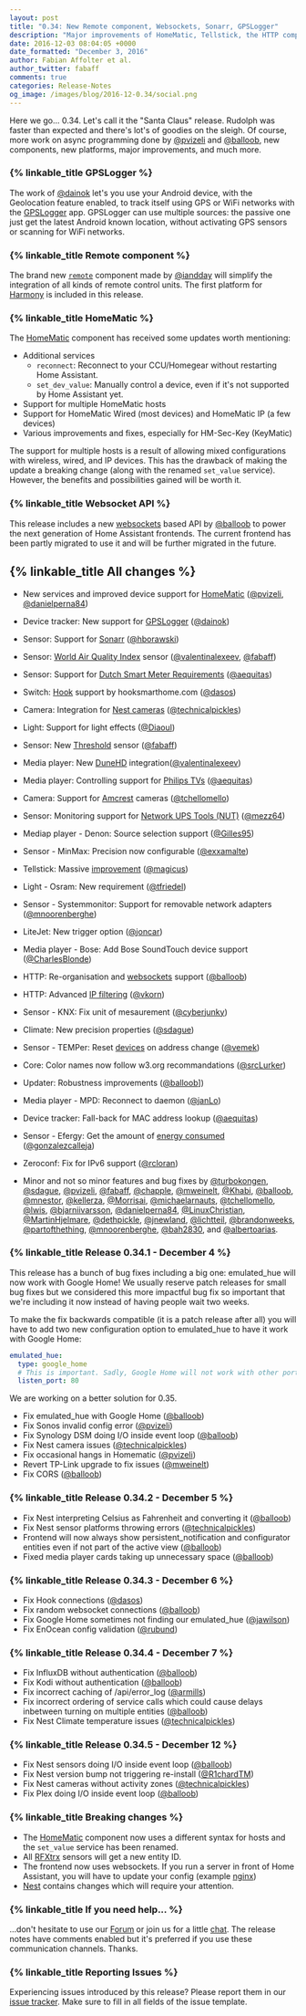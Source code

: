 ```yaml
---
layout: post
title: "0.34: New Remote component, Websockets, Sonarr, GPSLogger"
description: "Major improvements of HomeMatic, Tellstick, the HTTP component, and more."
date: 2016-12-03 08:04:05 +0000
date_formatted: "December 3, 2016"
author: Fabian Affolter et al.
author_twitter: fabaff
comments: true
categories: Release-Notes
og_image: /images/blog/2016-12-0.34/social.png
---
```


Here we go... 0.34. Let's call it the "Santa Claus" release. Rudolph was faster than expected and there's lot's of goodies on the sleigh. Of course, more work on async programming done by [@pvizeli] and [@balloob], new components, new platforms, major improvements, and much more.

### {% linkable_title GPSLogger %}

The work of [@dainok] let's you use your Android device, with the Geolocation feature enabled, to track itself using GPS or WiFi networks with the [GPSLogger](https://play.google.com/store/apps/details?id=com.mendhak.gpslogger) app. GPSLogger can use multiple sources: the passive one just get the latest Android known location, without activating GPS sensors or scanning for WiFi networks.

###  {% linkable_title Remote component %}

The brand new [`remote`][remote] component made by [@iandday] will simplify the integration of all kinds of remote control units. The first platform for [Harmony][harmony] is included in this release.

### {% linkable_title HomeMatic %}

The [HomeMatic][homematic] component has received some updates worth mentioning:

* Additional services
  * `reconnect`: Reconnect to your CCU/Homegear without restarting Home Assistant.
  * `set_dev_value`: Manually control a device, even if it's not supported by Home Assistant yet.
* Support for multiple HomeMatic hosts
* Support for HomeMatic Wired (most devices) and HomeMatic IP (a few devices)
* Various improvements and fixes, especially for HM-Sec-Key (KeyMatic)

The support for multiple hosts is a result of allowing mixed configurations with wireless, wired, and IP devices. This has the drawback of making the update a breaking change (along with the renamed `set_value` service). However, the benefits and possibilities gained will be worth it.

### {% linkable_title Websocket API %}

This release includes a new [websockets][websockets] based API by [@balloob] to power the next generation of Home Assistant frontends. The current frontend has been partly migrated to use it and will be further migrated in the future.

## {% linkable_title All changes  %}

- New services and improved device support for [HomeMatic][homematic] ([@pvizeli], [@danielperna84])
- Device tracker: New support for [GPSLogger][gpslogger] ([@dainok])
- Sensor: Support for [Sonarr][sonarr] ([@hborawski])
- Sensor: [World Air Quality Index][waqi] sensor ([@valentinalexeev], [@fabaff])
- Sensor: Support for [Dutch Smart Meter Requirements][dsmr] ([@aequitas])
- Switch: [Hook][hook] support by hooksmarthome.com ([@dasos])
- Camera: Integration for [Nest cameras][nest-cam] ([@technicalpickles])
- Light: Support for light effects ([@Diaoul])
- Sensor: New [Threshold][threshold] sensor ([@fabaff])
- Media player: New [DuneHD][dunehd] integration([@valentinalexeev])
- Media player: Controlling support for [Philips TVs][philips] ([@aequitas])
- Camera: Support for [Amcrest][amcrest] cameras ([@tchellomello])
- Sensor: Monitoring support for [Network UPS Tools (NUT)][nut] ([@mezz64])

- Mediap player - Denon: Source selection support ([@Gilles95])
- Sensor - MinMax: Precision now configurable ([@exxamalte])
- Tellstick: Massive [improvement][tellstick] ([@magicus])
- Light - Osram: New requirement ([@tfriedel])
- Sensor - Systemmonitor: Support for removable network adapters ([@mnoorenberghe])
- LiteJet: New trigger option ([@joncar])
- Media player - Bose: Add Bose SoundTouch device support ([@CharlesBlonde])
- HTTP: Re-organisation and [websockets] support ([@balloob])
- HTTP: Advanced [IP filtering][filtering] ([@vkorn])
- Sensor - KNX: Fix unit of mesaurement ([@cyberjunky])
- Climate: New precision properties ([@sdague])
- Sensor - TEMPer: Reset [devices][temper] on address change ([@vemek])
- Core: Color names now follow w3.org recommandations ([@srcLurker])
- Updater: Robustness improvements ([@balloob]])
- Media player - MPD: Reconnect to daemon ([@janLo])
- Device tracker: Fall-back for MAC address lookup ([@aequitas])
- Sensor - Efergy: Get the amount of [energy consumed][efergy] ([@gonzalezcalleja])
- Zeroconf: Fix for IPv6 support ([@rcloran])
- Minor and not so minor features and bug fixes by [@turbokongen], [@sdague], [@pvizeli], [@fabaff], [@chapple], [@mweinelt], [@Khabi], [@balloob], [@mnestor], [@kellerza], [@Morrisai],
[@michaelarnauts], [@tchellomello], [@lwis], [@bjarniivarsson], [@danielperna84], [@LinuxChristian], [@MartinHjelmare], [@dethpickle], [@jnewland], [@lichtteil], [@brandonweeks], [@partofthething], [@mnoorenberghe], [@bah2830], and [@albertoarias].

### {% linkable_title Release 0.34.1 - December 4 %}

This release has a bunch of bug fixes including a big one: emulated_hue will now work with Google Home! We usually reserve patch releases for small bug fixes but we considered this more impactful bug fix so important that we're including it now instead of having people wait two weeks.

To make the fix backwards compatible (it is a patch release after all) you will have to add two new configuration option to emulated_hue to have it work with Google Home:

```yaml
emulated_hue:
  type: google_home
  # This is important. Sadly, Google Home will not work with other ports.
  listen_port: 80
```

We are working on a better solution for 0.35.

- Fix emulated_hue with Google Home ([@balloob])
- Fix Sonos invalid config error ([@pvizeli])
- Fix Synology DSM doing I/O inside event loop ([@balloob])
- Fix Nest camera issues ([@technicalpickles])
- Fix occasional hangs in Homematic ([@pvizeli])
- Revert TP-Link upgrade to fix issues ([@mweinelt])
- Fix CORS ([@balloob])

### {% linkable_title Release 0.34.2 - December 5 %}

- Fix Nest interpreting Celsius as Fahrenheit and converting it ([@balloob])
- Fix Nest sensor platforms throwing errors ([@technicalpickles])
- Frontend will now always show persistent_notification and configurator entities even if not part of the active view ([@balloob])
- Fixed media player cards taking up unnecessary space ([@balloob])

### {% linkable_title Release 0.34.3 - December 6 %}

 - Fix Hook connections ([@dasos])
 - Fix random websocket connections ([@balloob])
 - Fix Google Home sometimes not finding our emulated_hue ([@jawilson])
 - Fix EnOcean config validation ([@rubund])

### {% linkable_title Release 0.34.4 - December 7 %}

 - Fix InfluxDB without authentication ([@balloob])
 - Fix Kodi without authentication ([@balloob])
 - Fix incorrect caching of /api/error_log ([@armills])
 - Fix incorrect ordering of service calls which could cause delays inbetween turning on multiple entities ([@balloob])
 - Fix Nest Climate temperature issues ([@technicalpickles])

### {% linkable_title Release 0.34.5 - December 12 %}

 - Fix Nest sensors doing I/O inside event loop ([@balloob])
 - Fix Nest version bump not triggering re-install ([@R1chardTM])
 - Fix Nest cameras without activity zones ([@technicalpickles])
 - Fix Plex doing I/O inside event loop ([@balloob])

### {% linkable_title Breaking changes %}

- The [HomeMatic][homematic] component now uses a different syntax for hosts and the `set_value` service has been renamed.
- All [RFXtrx][rfxtrx] sensors will get a new entity ID.
- The frontend now uses websockets. If you run a server in front of Home Assistant, you will have to update your config (example [nginx][nginx])
- [Nest][nest] contains changes which will require your attention.

### {% linkable_title If you need help... %}

...don't hesitate to use our [Forum](https://community.home-assistant.io/) or join us for a little [chat](https://gitter.im/home-assistant/home-assistant). The release notes have comments enabled but it's preferred if you use these communication channels. Thanks.

### {% linkable_title Reporting Issues %}

Experiencing issues introduced by this release? Please report them in our [issue tracker](https://github.com/home-assistant/home-assistant/issues). Make sure to fill in all fields of the issue template.

[@R1chardTM]: https://github.com/R1chardTM
[@armills]: https://github.com/armills
[@jawilson]: https://github.com/jawilson
[@rubund]: https://github.com/rubund
[@aequitas]: https://github.com/aequitas
[@albertoarias]: https://github.com/albertoarias
[@bah2830]: https://github.com/bah2830
[@balloob]: https://github.com/balloob
[@bjarniivarsson]: https://github.com/bjarniivarsson
[@brandonweeks]: https://github.com/brandonweeks
[@cawilliamson]: https://github.com/cawilliamson
[@chapple]: https://github.com/chapple
[@CharlesBlonde]: https://github.com/CharlesBlonde
[@cyberjunky]: https://github.com/cyberjunky
[@dainok]: https://github.com/dainok
[@danielperna84]: https://github.com/danielperna84
[@dasos]: https://github.com/dasos
[@dethpickle]: https://github.com/dethpickle
[@Diaoul]: https://github.com/Diaoul
[@exxamalte]: https://github.com/exxamalte
[@fabaff]: https://github.com/fabaff
[@Gilles95]: https://github.com/Gilles95
[@gonzalezcalleja]: https://github.com/gonzalezcalleja
[@hartmms]: https://github.com/hartmms
[@hborawski]: https://github.com/hborawski
[@iandday]: https://github.com/iandday
[@janLo]: https://github.com/janLo
[@jnewland]: https://github.com/jnewland
[@joncar]: https://github.com/joncar
[@kellerza]: https://github.com/kellerza
[@Khabi]: https://github.com/Khabi
[@lichtteil]: https://github.com/lichtteil 
[@LinuxChristian]: https://github.com/LinuxChristian
[@lwis]: https://github.com/lwis
[@magicus]: https://github.com/magicus
[@MartinHjelmare]: https://github.com/MartinHjelmare
[@mezz64]: https://github.com/mezz64
[@mezz64]: https://github.com/mezz64
[@michaelarnauts]: https://github.com/michaelarnauts
[@mnestor]: https://github.com/mnestor
[@mnoorenberghe]: https://github.com/mnoorenberghe
[@molobrakos]: https://github.com/molobrakos
[@Morrisai]: https://github.com/Morrisai
[@mtreinish]:  https://github.com/mtreinish
[@mweinelt]: https://github.com/mweinelt
[@nsideras]: https://github.com/nsideras
[@partofthething]: https://github.com/partofthething
[@pavoni]: https://github.com/pavoni
[@persandstrom]: https://github.com/persandstrom
[@postlund]: https://github.com/postlund
[@pvizeli]: https://github.com/pvizeli
[@rcloran]: https://github.com/rcloran
[@sdague]: https://github.com/sdague
[@skyval]: https://github.com/skyval
[@srcLurker]: https://github.com/srcLurker
[@tchellomello]: https://github.com/tchellomello
[@technicalpickles]: https://github.com/technicalpickles
[@tfriedel]: https://github.com/tfriedel
[@turbokongen]: https://github.com/turbokongen
[@valentinalexeev]: https://github.com/valentinalexeev
[@vemek]: https://github.com/vemek
[@vkorn]: https://github.com/vkorn

[amcrest]: https://home-assistant.io/components/camera.amcrest/
[boradlink]: https://home-assistant.io/components/sensor.broadlink/
[dsmr]: https://home-assistant.io/components/sensor.dsmr/
[dunehd]: https://home-assistant.io/components/media_player.dunehd/
[efergy]: https://home-assistant.io/components/sensor.efergy/
[filtering]: https://home-assistant.io/components/http/
[gpslogger]: https://home-assistant.io/components/device_tracker.gpslogger/
[harmony]: https://home-assistant.io/components/remote.harmony/
[homematic]: https://home-assistant.io/components/homematic/
[hook]: https://home-assistant.io/components/switch.hook/
[nest-cam]: https://home-assistant.io/components/camera.nest/
[nest]: https://home-assistant.io/components/nest/
[nginx]: https://home-assistant.io/ecosystem/nginx/
[nut]: https://home-assistant.io/components/sensor.nut/
[philips]: https://home-assistant.io/components/media_player.philips_js/
[remote]: https://home-assistant.io/components/remote/
[rfxtrx]: https://home-assistant.io/components/rfxtrx/
[sonarr]: https://home-assistant.io/components/sensor.sonarr/
[tellstick]: https://home-assistant.io/components/tellstick/
[temper]: https://home-assistant.io/components/sensor.temper/
[threshold]: https://home-assistant.io/components/binary_sensor.threshold/
[websockets]: https://home-assistant.io/developers/websocket_api/
[waqi]: https://home-assistant.io/components/sensor.waqi/


